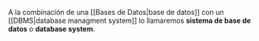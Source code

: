 A la combinación de una [[Bases de Datos|base de datos]] con un [[DBMS|database managment system]] lo llamaremos **sistema de base de datos** o **database system**.